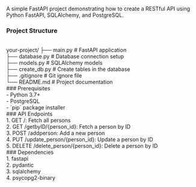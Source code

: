 A simple FastAPI project demonstrating how to create a RESTful API using Python FastAPI, SQLAlchemy, and PostgreSQL.
<br>
### Project Structure
<br>
your-project/
├── main.py # FastAPI application
<br>
├── database.py # Database connection setup
<br>
├── models.py # SQLAlchemy models
<br>
├── create_db.py # Create tables in the database
<br>
├── .gitignore # Git ignore file
<br>
└── README.md # Project documentation
<br>
### Prerequisites
<br>
- Python 3.7+
<br>
- PostgreSQL
<br>
- `pip` package installer
<br>
### API Endpoints
<br>
1. GET /: Fetch all persons
<br>
2. GET /getbyID/{person_id}: Fetch a person by ID
<br>
3. POST /addperson: Add a new person
<br>
4. PUT /update_person/{person_id}: Update a person by ID
<br>
5. DELETE /delete_person/{person_id}: Delete a person by ID
<br>
### Dependencies
<br>
1. fastapi
<br>
2. pydantic
<br>
3. sqlalchemy
<br>
4. psycopg2-binary
<br>